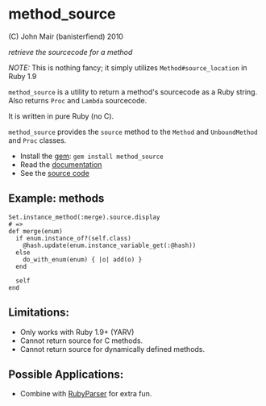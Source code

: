 method_source
=============

(C) John Mair (banisterfiend) 2010

_retrieve the sourcecode for a method_

*NOTE:* This is nothing fancy; it simply utilizes `Method#source_location`
in Ruby 1.9

`method_source` is a utility to return a method's sourcecode as a
Ruby string. Also returns `Proc` and `Lambda` sourcecode.

It is written in pure Ruby (no C).

`method_source` provides the `source` method to the `Method` and
`UnboundMethod` and `Proc` classes.

* Install the [gem](https://rubygems.org/gems/method_source): `gem install method_source`
* Read the [documentation](http://rdoc.info/github/banister/method_source/master/file/README.markdown)
* See the [source code](http://github.com/banister/method_source)

Example: methods
----------------

    Set.instance_method(:merge).source.display
    # =>
    def merge(enum)
      if enum.instance_of?(self.class)
        @hash.update(enum.instance_variable_get(:@hash))
      else
        do_with_enum(enum) { |o| add(o) }
      end

      self
    end

Limitations:
------------

* Only works with Ruby 1.9+ (YARV)
* Cannot return source for C methods.
* Cannot return source for dynamically defined methods.

Possible Applications:
----------------------

* Combine with [RubyParser](https://github.com/seattlerb/ruby_parser)
  for extra fun.


